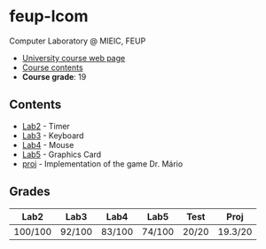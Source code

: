 # feup-lcom

Computer Laboratory @ MIEIC, FEUP

- [University course web page](https://sigarra.up.pt/feup/en/UCURR_GERAL.FICHA_UC_VIEW?pv_ocorrencia_id=436435)
- [Course contents](https://web.fe.up.pt/~pfs/aulas/lcom2018/)
- **Course grade**: 19

## Contents

- [Lab2](https://github.com/TsarkFC/feup-lcom/tree/master/lab2) - Timer
- [Lab3](https://github.com/TsarkFC/feup-lcom/tree/master/lab3) - Keyboard
- [Lab4](https://github.com/TsarkFC/feup-lcom/tree/master/lab4) - Mouse
- [Lab5](https://github.com/TsarkFC/feup-lcom/tree/master/lab5) - Graphics Card
- [proj](https://github.com/TsarkFC/feup-lcom/tree/master/proj) - Implementation of the game Dr. Mário

## Grades

|  Lab2   |  Lab3  |  Lab4  |  Lab5  | Test  |  Proj   |
| :-----: | :----: | :----: | :----: | :---: | :-----: |
| 100/100 | 92/100 | 83/100 | 74/100 | 20/20 | 19.3/20 |

